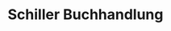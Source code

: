---
title: "Schiller Buchhandlung"
url: /vaihingen-an-der-enz/schiller-buchhandlung/
shop: Bücher
---